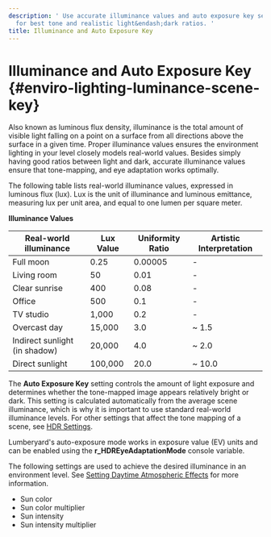 ```yaml
---
description: ' Use accurate illuminance values and auto exposure key settings in &ALY;
  for best tone and realistic light&endash;dark ratios. '
title: Illuminance and Auto Exposure Key
---
```

# Illuminance and Auto Exposure Key {#enviro-lighting-luminance-scene-key}

Also known as luminous flux density, illuminance is the total amount of visible light falling on a point on a surface from all directions above the surface in a given time\. Proper illuminance values ensures the environment lighting in your level closely models real\-world values\. Besides simply having good ratios between light and dark, accurate illuminance values ensure that tone\-mapping, and eye adaptation works optimally\.

The following table lists real\-world illuminance values, expressed in luminous flux \(lux\)\. Lux is the unit of illuminance and luminous emittance, measuring lux per unit area, and equal to one lumen per square meter\.

 


**Illuminance Values**  

| Real\-world illuminance | Lux Value | Uniformity Ratio | Artistic Interpretation | 
| --- | --- | --- | --- | 
| Full moon | 0\.25 | 0\.00005 | \- | 
| Living room | 50 | 0\.01 | \- | 
| Clear sunrise | 400 | 0\.08 | \- | 
| Office | 500 | 0\.1 | \- | 
| TV studio | 1,000 | 0\.2 | \- | 
| Overcast day | 15,000 | 3\.0 | \~ 1\.5 | 
| Indirect sunlight \(in shadow\) | 20,000 | 4\.0 | \~ 2\.0 | 
| Direct sunlight | 100,000 | 20\.0 | \~ 10\.0 | 

The **Auto Exposure Key** setting controls the amount of light exposure and determines whether the tone\-mapped image appears relatively bright or dark\. This setting is calculated automatically from the average scene illuminance, which is why it is important to use standard real\-world illuminance levels\. For other settings that affect the tone mapping of a scene, see [HDR Settings](/docs/userguide/rendering/lighting/hdr-tone-mapping.md)\.

Lumberyard's auto\-exposure mode works in exposure value \(EV\) units and can be enabled using the **r\_HDREyeAdaptationMode** console variable\.

The following settings are used to achieve the desired illuminance in an environment level\. See [Setting Daytime Atmospheric Effects](/docs/userguide/sky/day-atmosphere.md) for more information\.
+ Sun color
+ Sun color multiplier
+ Sun intensity
+ Sun intensity multiplier